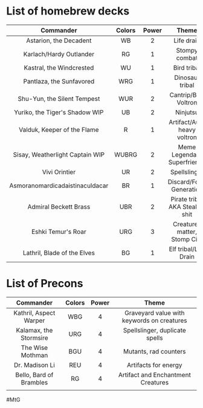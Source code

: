 # List of homebrew decks

|            Commander            | Colors | Power |              Theme              | Decklist                                          |
| :-----------------------------: | :----: | :---: | :-----------------------------: | ------------------------------------------------- |
|     Astarion, the Decadent      |   WB   |   2   |           Life drain            |                                                   |
|     Karlach/Hardy Outlander     |   RG   |   1   |          Stompy combat          | https://moxfield.com/decks/r77lDLSYzUe1-55qJwkwZg |
|    Kastral, the Windcrested     |   WU   |   1   |           Bird tribal           |                                                   |
|    Pantlaza, the Sunfavored     |  WRG   |   1   |         Dinosaur tribal         |                                                   |
|   Shu-Yun, the Silent Tempest   |  WUR   |   2   |      Cantrip/Buff Voltron       |                                                   |
| Yuriko, the Tiger's Shadow WIP  |   UB   |   2   |            Ninjutsu             |                                                   |
|   Valduk, Keeper of the Flame   |   R    |   1   |   Artifact/Aura heavy voltron   |                                                   |
| Sisay, Weatherlight Captain WIP | WUBRG  |   2   |   Meme Legendary Superfriends   |                                                   |
|          Vivi Orintier          |   UR   |   2   |          Spellslinger           |                                                   |
| Asmoranomardicadaistinaculdacar |   BR   |   1   |     Discard/Food Generation     |                                                   |
|      Admiral Beckett Brass      |  UBR   |   2   | Pirate tribal AKA Steal yo shit |                                                   |
|       Eshki Temur's Roar        |  URG   |   3   |  Creatures matter, Stomp City   |                                                   |
|   Lathril, Blade of the Elves   |   BG   |   1   |      Elf tribal/Life Drain      | https://moxfield.com/decks/nQYKHn9rZ06x8l-2xxgTsA |
# List of Precons

|        Commander        | Colors | Power |                   Theme                    |
| :---------------------: | :----: | :---: | :----------------------------------------: |
| Kathril, Aspect Warper  |  WBG   |   4   | Graveyard value with keywords on creatures |
| Kalamax, the Stormsire  |  URG   |   4   |       Spellslinger, duplicate spells       |
|    The Wise Mothman     |  BGU   |   4   |           Mutants, rad counters            |
|     Dr. Madison Li      |  REU   |   4   |            Artifacts for energy            |
| Bello, Bard of Brambles |   RG   |   4   |     Artifact and Enchantment Creatures     |
|                         |        |       |                                            |
#MtG
